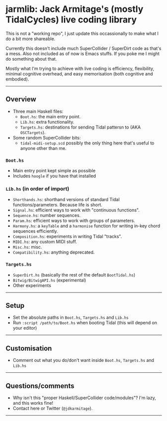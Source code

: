 # jarmlib: Jack Armitage's (mostly TidalCycles) live coding library

This is not a "working repo", I just update this occassionally to make what I do a bit more shareable.

Currently this doesn't include much SuperCollider / SuperDirt code as that's a mess.
Also not included as of now is Emacs stuffs.
If you poke me I might do something about that.

Mostly what I'm trying to achieve with live coding is efficiency, flexibility, minimal cognitive overhead, and easy memorisation (both cognitive and embodied).

---

## Overview
- Three main Haskell files: 
    + `Boot.hs`: the main entry point.
    + `Lib.hs`: extra functionality.
    + `Targets.hs`: destinations for sending Tidal pattersn to (AKA `OSCTargets`).
- Some random SuperCollider bits:
    + `tidal-midi-setup.scd` possibly the only thing here that's useful to anyone other than me.

### `Boot.hs`
- Main entry point kept simple as possible
- Includes `hoogle` if you have that installed

### `Lib.hs` (in order of import)
- `Shorthands.hs`: shorthand versions of standard Tidal functions/parameters. Because life is short.
- `Signal.hs`: efficient ways to work with "continuous functions".
- `Sequence.hs`: number sequences.
- `Param.hs`: efficient ways to work with groups of parameters.
- `Harmony.hs`: a `keyTable` and a `harmonise` function for writing in-key chord sequences efficiently.
- `Composition.hs`: experiments in writing Tidal "tracks".
- `MIDI.hs`: any custom MIDI stuff.
- `Misc.hs`: misc.
- `Compatibility.hs`: anything deprecated.

### `Targets.hs`
- `SuperDirt.hs` (basically the rest of the default `BootTidal.hs`)
- `Bitwig/BitwigAPI.hs` (experimental)
- Other experiments

---

## Setup
- Set the absolute paths in `Boot.hs`, `Targets.hs` and `Lib.hs`
- Run `:script /path/to/Boot.hs` when booting Tidal (this will depend on your editor)

---

## Customisation
- Comment out what you do/don't want inside `Boot.hs`, `Targets.hs` and `Lib.hs`

---

## Questions/comments
- Why isn't this "proper Haskell/SuperCollider code/modules"? I'm lazy, and this works fine!
- Contact here or Twitter (`@jdkarmitage`).

---
